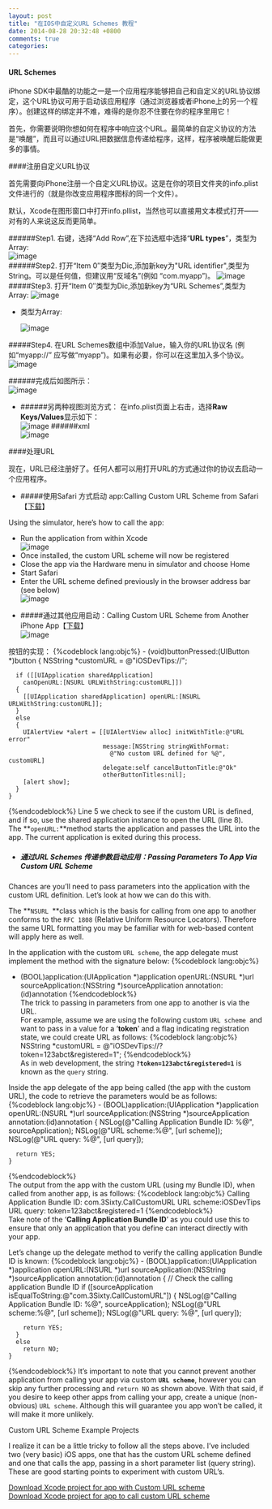 ```yaml
---
layout: post
title: "在IOS中自定义URL Schemes 教程"
date: 2014-08-28 20:32:48 +0800
comments: true
categories: 
---
```

#### URL Schemes
iPhone SDK中最酷的功能之一是一个应用程序能够把自己和自定义的URL协议绑定，这个URL协议可用于启动该应用程序（通过浏览器或者iPhone上的另一个程序）。创建这样的绑定并不难，难得的是你忍不住要在你的程序里用它！

首先，你需要说明你想如何在程序中响应这个URL。最简单的自定义协议的方法是“唤醒”，而且可以通过URL把数据信息传递给程序，这样，程序被唤醒后能做更多的事情。

####注册自定义URL协议

首先需要向iPhone注册一个自定义URL协议。这是在你的项目文件夹的info.plist文件进行的（就是你改变应用程序图标的同一个文件）。

默认，Xcode在图形窗口中打开info.pllist，当然也可以直接用文本模式打开——对有的人来说这反而更简单。

######Step1. 右键，选择“Add Row”,在下拉选框中选择“**URL types**”，类型为Array:  
![image](/images/urlScheme2.gif)  
######Step2. 打开“Item 0″类型为Dic,添加新key为"URL identifier",类型为String。可以是任何值，但建议用“反域名”(例如 “com.myapp”)。
![image](/images/urlScheme2a.gif)  
#####Step3. 打开“Item 0″类型为Dic,添加新key为“URL Schemes”,类型为Array:
![image](/images/urlScheme2b.gif)  
<!--more-->
* 类型为Array:  

	![image](/images/urlScheme2c.gif)

#####Step4. 在URL Schemes数组中添加Value，输入你的URL协议名 (例如“myapp://” 应写做“myapp”)。如果有必要，你可以在这里加入多个协议。
![image](/images/urlScheme2d.gif)  

######完成后如图所示：  
![image](/images/urlScheme2e.gif)  
	
* ######另两种视图浏览方式：
在info.plist页面上右击，选择**Raw Keys/Values**显示如下：  
![image](/images/urlScheme2f.png)
######xml  
![image](/images/urlScheme2g.gif)
<!--more-->
####处理URL

现在，URL已经注册好了。任何人都可以用打开URL的方式通过你的协议去启动一个应用程序。

* #####使用Safari 方式启动 app:Calling Custom URL Scheme from Safari【[下载](http://iosdevelopertips.com/downloads/#customURLScheme)】

Using the simulator, here’s how to call the app:

- Run the application from within Xcode  
![image](/images/urlScheme4a.png)  
- Once installed, the custom URL scheme will now be registered
- Close the app via the Hardware menu in simulator and choose Home
- Start Safari
- Enter the URL scheme defined previously in the browser address bar (see below)  
![image](/images/urlScheme32.png)  

* #####通过其他应用启动：Calling Custom URL Scheme from Another iPhone App【[下载](http://iosdevelopertips.com/downloads/#customURLScheme)】  
![image](/images/urlScheme4b.png)  

按钮的实现：
{%codeblock lang:objc%}
	 - (void)buttonPressed:(UIButton *)button
	{
	  NSString *customURL = @"iOSDevTips://";
	 
	  if ([[UIApplication sharedApplication] 
	    canOpenURL:[NSURL URLWithString:customURL]])
	  {
	    [[UIApplication sharedApplication] openURL:[NSURL URLWithString:customURL]];
	  }
	  else
	  {
	    UIAlertView *alert = [[UIAlertView alloc] initWithTitle:@"URL error"
	                          message:[NSString stringWithFormat:
	                            @"No custom URL defined for %@", customURL]
	                          delegate:self cancelButtonTitle:@"Ok" 
	                          otherButtonTitles:nil];
	    [alert show];
	  }    
	}
{%endcodeblock%}
Line 5 we check to see if the custom URL is defined, and if so, use the shared application instance to open the URL (line 8).   
The **`openURL:`**method starts the application and passes the URL into the app. The current application is exited during this process.  

* ##### 通过URL Schemes 传递参数启动应用：Passing Parameters To App Via Custom URL Scheme
Chances are you’ll need to pass parameters into the application with the custom URL definition. Let’s look at how we can do this with.

The **`NSURL `**class which is the basis for calling from one app to another conforms to the `RFC 1808` (Relative Uniform Resource Locators). Therefore the same URL formatting you may be familiar with for web-based content will apply here as well.

In the application with the custom `URL scheme`, the app delegate must implement the method with the signature below:
{%codeblock lang:objc%}
- (BOOL)application:(UIApplication *)application  openURL:(NSURL *)url 
										  sourceApplication:(NSString *)sourceApplication 
										         annotation:(id)annotation
{%endcodeblock%}   
The trick to passing in parameters from one app to another is via the URL.   
For example, assume we are using the following custom `URL scheme `and want to pass in a value for a ‘**token**’ and a flag indicating registration state, we could create URL as follows:
{%codeblock lang:objc%}
NSString *customURL = @"iOSDevTips://?token=123abct&registered=1";
{%endcodeblock%}  
As in web development, the string **`?token=123abct&registered=1`** is known as the `query` string.

Inside the app delegate of the app being called (the app with the custom URL), the code to retrieve the parameters would be as follows:
{%codeblock lang:objc%}
	- (BOOL)application:(UIApplication *)application openURL:(NSURL *)url
	        sourceApplication:(NSString *)sourceApplication annotation:(id)annotation
	{
	  NSLog(@"Calling Application Bundle ID: %@", sourceApplication);
	  NSLog(@"URL scheme:%@", [url scheme]);
	  NSLog(@"URL query: %@", [url query]);
	 
	  return YES;
	}
{%endcodeblock%}  
The output from the app with the custom URL (using my Bundle ID), when called from another app, is as follows:
{%codeblock lang:objc%}
Calling Application Bundle ID: com.3Sixty.CallCustomURL
URL scheme:iOSDevTips
URL query: token=123abct&registered=1
{%endcodeblock%}  
Take note of the ‘**Calling Application Bundle ID**’ as you could use this to ensure that only an application that you define can interact directly with your app.

Let’s change up the delegate method to verify the calling application Bundle ID is known:
{%codeblock lang:objc%}
	- (BOOL)application:(UIApplication *)application openURL:(NSURL *)url
	        sourceApplication:(NSString *)sourceApplication annotation:(id)annotation
	{
	  // Check the calling application Bundle ID
	  if ([sourceApplication isEqualToString:@"com.3Sixty.CallCustomURL"])
	  {
	    NSLog(@"Calling Application Bundle ID: %@", sourceApplication);
	    NSLog(@"URL scheme:%@", [url scheme]);
	    NSLog(@"URL query: %@", [url query]);
	 
	    return YES;
	  }
	  else
	    return NO;
	}
{%endcodeblock%}
It’s important to note that you cannot prevent another application from calling your app via custom **`URL scheme`**, however you can skip any further processing and `return NO` as shown above. With that said, if you desire to keep other apps from calling your app, create a unique (non-obvious) `URL scheme`. Although this will guarantee you app won’t be called, it will make it more unlikely.

Custom URL Scheme Example Projects

I realize it can be a little tricky to follow all the steps above. I’ve included two (very basic) iOS apps, one that has the custom URL scheme defined and one that calls the app, passing in a short parameter list (query string). These are good starting points to experiment with custom URL’s.

[Download Xcode project for app with Custom URL scheme](http://iosdevelopertips.com/downloads/#customURLScheme)  
[Download Xcode project for app to call custom URL scheme](http://iosdevelopertips.com/downloads/#customURLScheme)